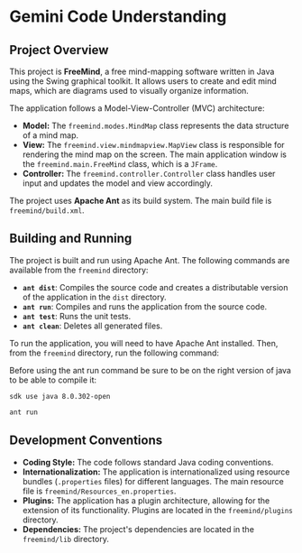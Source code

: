 # Gemini Code Understanding

## Project Overview

This project is **FreeMind**, a free mind-mapping software written in Java using the Swing graphical toolkit. It allows users to create and edit mind maps, which are diagrams used to visually organize information.

The application follows a Model-View-Controller (MVC) architecture:

*   **Model:** The `freemind.modes.MindMap` class represents the data structure of a mind map.
*   **View:** The `freemind.view.mindmapview.MapView` class is responsible for rendering the mind map on the screen. The main application window is the `freemind.main.FreeMind` class, which is a `JFrame`.
*   **Controller:** The `freemind.controller.Controller` class handles user input and updates the model and view accordingly.

The project uses **Apache Ant** as its build system. The main build file is `freemind/build.xml`.

## Building and Running

The project is built and run using Apache Ant. The following commands are available from the `freemind` directory:

*   **`ant dist`**: Compiles the source code and creates a distributable version of the application in the `dist` directory.
*   **`ant run`**: Compiles and runs the application from the source code.
*   **`ant test`**: Runs the unit tests.
*   **`ant clean`**: Deletes all generated files.

To run the application, you will need to have Apache Ant installed. Then, from the `freemind` directory, run the following command:

Before using the ant run command be sure to be on the right version of java to be able to compile it:

```
sdk use java 8.0.302-open
```

```bash
ant run
```

## Development Conventions

*   **Coding Style:** The code follows standard Java coding conventions.
*   **Internationalization:** The application is internationalized using resource bundles (`.properties` files) for different languages. The main resource file is `freemind/Resources_en.properties`.
*   **Plugins:** The application has a plugin architecture, allowing for the extension of its functionality. Plugins are located in the `freemind/plugins` directory.
*   **Dependencies:** The project's dependencies are located in the `freemind/lib` directory.
